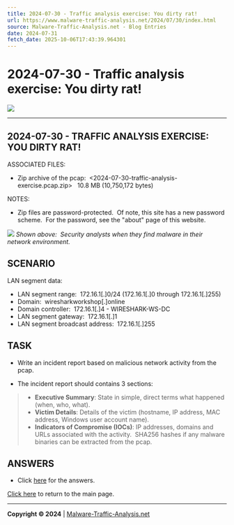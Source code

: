 ```yaml
---
title: 2024-07-30 - Traffic analysis exercise: You dirty rat!
url: https://www.malware-traffic-analysis.net/2024/07/30/index.html
source: Malware-Traffic-Analysis.net - Blog Entries
date: 2024-07-31
fetch_date: 2025-10-06T17:43:39.964301
---
```


# 2024-07-30 - Traffic analysis exercise: You dirty rat!

[![](../../../site-logo-01.gif)](../../../index.html)

---

## 2024-07-30 - TRAFFIC ANALYSIS EXERCISE: YOU DIRTY RAT!

ASSOCIATED FILES:

* Zip archive of the pcap:  <2024-07-30-traffic-analysis-exercise.pcap.zip>   10.8 MB (10,750,172 bytes)

NOTES:

* Zip files are password-protected.  Of note, this site has a new password scheme.  For the password, see the "about" page of this website.

![](2024-07-30-traffic-analysis-exercise-image-01.jpg)
*Shown above:  Security analysts when they find malware in their network environment.*

## SCENARIO

LAN segment data:

* LAN segment range:  172.16.1[.]0/24 (172.16.1[.]0 through 172.16.1[.]255)
* Domain:  wiresharkworkshop[.]online
* Domain controller:  172.16.1[.]4 - WIRESHARK-WS-DC
* LAN segment gateway:  172.16.1[.]1
* LAN segment broadcast address:  172.16.1[.]255

## TASK

* Write an incident report based on malicious network activity from the pcap.

* The incident report should contains 3 sections:

> * **Executive Summary**: State in simple, direct terms what happened (when, who, what).
> * **Victim Details**: Details of the victim (hostname, IP address, MAC address, Windows user account name).
> * **Indicators of Compromise (IOCs)**: IP addresses, domains and URLs associated with the activity.  SHA256 hashes if any malware binaries can be extracted from the pcap.

## ANSWERS

* Click [here](page2.html) for the answers.

[Click here](../../../index.html) to return to the main page.

---

**Copyright © 2024** | [Malware-Traffic-Analysis.net](../../../index.html)